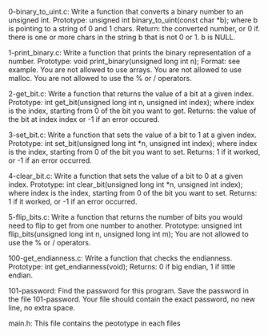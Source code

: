 0-binary_to_uint.c: Write a function that converts a binary number to an unsigned int. Prototype: unsigned int binary_to_uint(const char *b); where b is pointing to a string of 0 and 1 chars. Return: the converted number, or 0 if. there is one or more chars in the string b that is not 0 or 1. b is NULL.

1-print_binary.c: Write a function that prints the binary representation of a number. Prototype: void print_binary(unsigned long int n); Format: see example. You are not allowed to use arrays. You are not allowed to use malloc. You are not allowed to use the % or / operators.

2-get_bit.c: Write a function that returns the value of a bit at a given index. Prototype: int get_bit(unsigned long int n, unsigned int index); where index is the index, starting from 0 of the bit you want to get. Returns: the value of the bit at index index or -1 if an error occured.

3-set_bit.c: Write a function that sets the value of a bit to 1 at a given index. Prototype: int set_bit(unsigned long int *n, unsigned int index); where index is the index, starting from 0 of the bit you want to set. Returns: 1 if it worked, or -1 if an error occurred.

4-clear_bit.c: Write a function that sets the value of a bit to 0 at a given index. Prototype: int clear_bit(unsigned long int *n, unsigned int index); where index is the index, starting from 0 of the bit you want to set. Returns: 1 if it worked, or -1 if an error occurred.

5-flip_bits.c: Write a function that returns the number of bits you would need to flip to get from one number to another. Prototype: unsigned int flip_bits(unsigned long int n, unsigned long int m); You are not allowed to use the % or / operators.

100-get_endianness.c: Write a function that checks the endianness. Prototype: int get_endianness(void); Returns: 0 if big endian, 1 if little endian.

101-password: Find the password for this program. Save the password in the file 101-password. Your file should contain the exact password, no new line, no extra space.

main.h: This file contains the peototype in each files
